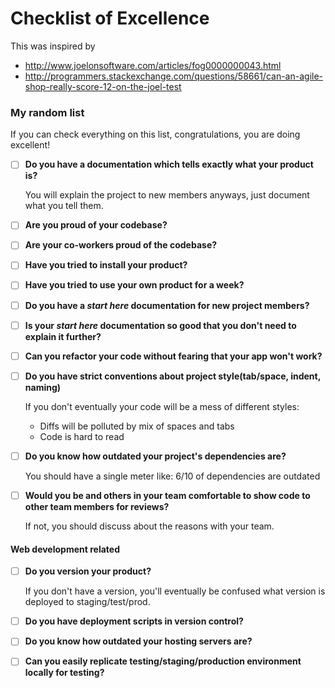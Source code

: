 # Checklist of Excellence

This was inspired by

* http://www.joelonsoftware.com/articles/fog0000000043.html
* http://programmers.stackexchange.com/questions/58661/can-an-agile-shop-really-score-12-on-the-joel-test

### My random list

If you can check everything on this list, congratulations, you are doing excellent!

- [ ] **Do you have a documentation which tells exactly what your product is?**

    You will explain the project to new members anyways, just document what you tell them.

- [ ] **Are you proud of your codebase?**
- [ ] **Are your co-workers proud of the codebase?**
- [ ] **Have you tried to install your product?**
- [ ] **Have you tried to use your own product for a week?**
- [ ] **Do you have a *start here* documentation for new project members?**
- [ ] **Is your *start here* documentation so good that you don't need to explain it further?**
- [ ] **Can you refactor your code without fearing that your app won't work?**
- [ ] **Do you have strict conventions about project style(tab/space, indent, naming)**

    If you don't eventually your code will be a mess of different styles:
    
    * Diffs will be polluted by mix of spaces and tabs
    * Code is hard to read

- [ ] **Do you know how outdated your project's dependencies are?**

    You should have a single meter like: 6/10 of dependencies are outdated

- [ ] **Would you be and others in your team comfortable to show code to other team members for reviews?**

    If not, you should discuss about the reasons with your team.

#### Web development related

- [ ] **Do you version your product?**

    If you don't have a version, you'll eventually be confused what version is deployed to staging/test/prod.

- [ ] **Do you have deployment scripts in version control?**
- [ ] **Do you know how outdated your hosting servers are?**
- [ ] **Can you easily replicate testing/staging/production environment locally for testing?**
